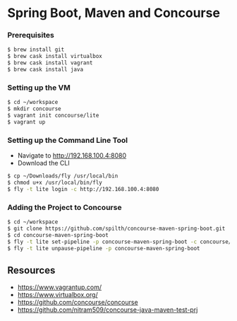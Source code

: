 # Spring Boot, Maven and Concourse

### Prerequisites

```bash
$ brew install git
$ brew cask install virtualbox
$ brew cask install vagrant
$ brew cask install java
```

### Setting up the VM

```bash
$ cd ~/workspace
$ mkdir concourse
$ vagrant init concourse/lite
$ vagrant up
```

### Setting up the Command Line Tool

- Navigate to <http://192.168.100.4:8080>
- Download the CLI

```bash
$ cp ~/Downloads/fly /usr/local/bin
$ chmod u+x /usr/local/bin/fly
$ fly -t lite login -c http://192.168.100.4:8080
```

### Adding the Project to Concourse

```bash
$ cd ~/workspace
$ git clone https://github.com/spilth/concourse-maven-spring-boot.git
$ cd concourse-maven-spring-boot
$ fly -t lite set-pipeline -p concourse-maven-spring-boot -c concourse/pipeline.yml
$ fly -t lite unpause-pipeline -p concourse-maven-spring-boot
```

## Resources

- <https://www.vagrantup.com/>
- <https://www.virtualbox.org/>
- <https://github.com/concourse/concourse>
- <https://github.com/nitram509/concourse-java-maven-test-prj>
